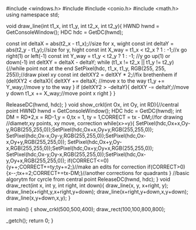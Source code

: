 #include <windows.h> 
#include <iostream> 
#include <conio.h> 
#include <math.h> 
using namespace std;

void draw_line(int t1_x, int t1_y, int t2_x, int t2_y){ 
 HWND hwnd = GetConsoleWindow(); 
 HDC hdc = GetDC(hwnd); 
  
 const int deltaX = abs(t2_x - t1_x);//size for x, wight
 const int deltaY = abs(t2_y - t1_y);//size for y, hight 
 const int X_way = t1_x < t2_x ? 1 : -1;//x go right(1) or left(-1)
 const int Y_way = t1_y < t2_y ? 1 : -1; //y go up(1) or down(-1)
 int deltXY = deltaX - deltaY;
 while (t1_x != t2_x || t1_y != t2_y){//while point not at the end
    SetPixel(hdc, t1_x, t1_y, RGB(255, 255, 255));//draw pixel xy
    const int deltXY2 = deltXY * 2;//fix brethenhem
    if (deltXY2 < deltaX){
        deltXY += deltaX; //move x to the way
        t1_y += Y_way;//move y to the way
    }
    if (deltXY2 > -deltaY){
        deltXY -= deltaY;//move y down
        t1_x += X_way;//move point x right
    }
} 
  
 ReleaseDC(hwnd, hdc); 
}
void show_crkl(int Ox, int Oy, int RD){//central point
 HWND hwnd = GetConsoleWindow(); 
 HDC hdc = GetDC(hwnd);
 int DM = RD*2,x = RD-1,y = 0,tx = 1, ty = 1,CORRECT = tx - DM;//for drawing
 //diametr,xy points, xy move, correction
 while(x>=y){
 	SetPixel(hdc,Ox+x,Oy-y,RGB(255,255,0));SetPixel(hdc,Ox+x,Oy+y,RGB(255,255,0));
 	SetPixel(hdc,Ox-x,Oy-y,RGB(255,255,0));SetPixel(hdc,Ox-x,Oy+y,RGB(255,255,0));
 	SetPixel(hdc,Ox+y,Oy-x,RGB(255,255,0));SetPixel(hdc,Ox+y,Oy+x,RGB(255,255,0));
 	SetPixel(hdc,Ox-y,Oy-x,RGB(255,255,0));SetPixel(hdc,Ox-y,Oy+x,RGB(255,255,0));
 	if(CORRECT<=0){y++;CORRECT+=ty;ty+=2;}//make an edits for correction
	if(CORRECT>0){x--;tx+=2;CORRECT+=tx-DM;}//another corrections for quadrants
 }
 //basic algorytm for cyrcle from central point
 ReleaseDC(hwnd, hdc); 
} 
void draw_rect(int x, int y, int right, int down){
	draw_line(x, y, x+right, y); 
 	draw_line(x+right,y,x+right,y+down); 
 	draw_line(x+right,y+down,x,y+down); 
 	draw_line(x,y+down,x,y); 
}
 
int main() 
{ 
 show_crkl(500,500,400);
 draw_rect(100,100,800,800);
  
 _getch(); 
 return 0; 
}

